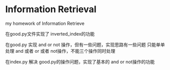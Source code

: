# Information Retrieval
my homework of Information Retrieve


在good.py文件实现了 inverted_index的功能

在good.py 实现 and or not 操作，但有一些问题，实现思路有一些问题 只能单单处理 and 或者 or 或者 not操作，不能三个操作同时处理

在index.py 解决 good.py的操作问题，实现了基本的 and or not操作的功能
